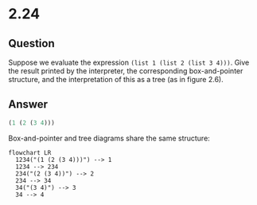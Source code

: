 # 2.24

## Question

Suppose we evaluate the expression `(list 1 (list 2 (list 3 4)))`. Give the result printed by the interpreter, the corresponding box-and-pointer structure, and the interpretation of this as a tree (as in figure 2.6).

## Answer

```scheme
(1 (2 (3 4)))
```

Box-and-pointer and tree diagrams share the same structure:

```mermaid
flowchart LR
  1234("(1 (2 (3 4)))") --> 1
  1234 --> 234
  234("(2 (3 4))") --> 2
  234 --> 34
  34("(3 4)") --> 3
  34 --> 4
```
